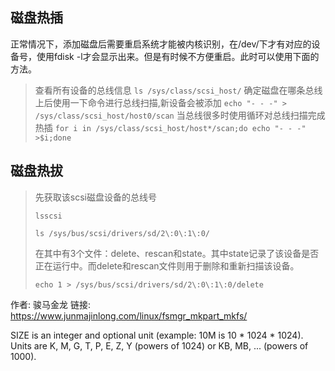 ## 磁盘热插

正常情况下，添加磁盘后需要重启系统才能被内核识别，在/dev/下才有对应的设备号，使用fdisk -l才会显示出来。但是有时候不方便重启。此时可以使用下面的方法。

>   查看所有设备的总线信息 
>   `ls /sys/class/scsi_host/`
>   确定磁盘在哪条总线上后使用一下命令进行总线扫描,新设备会被添加
>   `echo "- - -" > /sys/class/scsi_host/host0/scan`
>   当总线很多时使用循环对总线扫描完成热插 
>   `for i in /sys/class/scsi_host/host*/scan;do echo "- - -" >$i;done`

## 磁盘热拔

>   先获取该scsi磁盘设备的总线号
>
>   `lsscsi`
>
>   `ls /sys/bus/scsi/drivers/sd/2\:0\:1\:0/`
>
>   在其中有3个文件：delete、rescan和state。其中state记录了该设备是否正在运行中。而delete和rescan文件则用于删除和重新扫描该设备。
>
>   `echo 1 > /sys/bus/scsi/drivers/sd/2\:0\:1\:0/delete`

作者: 骏马金龙
链接: https://www.junmajinlong.com/linux/fsmgr_mkpart_mkfs/

SIZE is an integer and optional unit (example: 10M is 10 * 1024 * 1024).  Units are K, M, G, T, P, E, Z, Y (powers of  1024)  or KB, MB, ... (powers of 1000).

